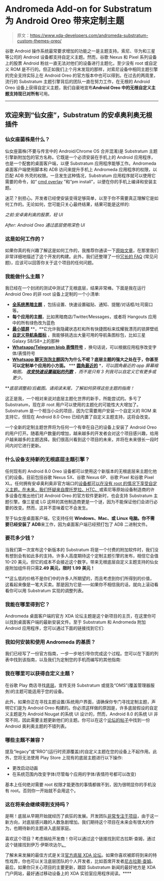 # Andromeda Add-on for Substratum 为 Android Oreo 带来定制主题

> 原文：<https://www.xda-developers.com/andromeda-substratum-custom-themes-oreo/>

谷歌 Android 操作系统最常要求增加的功能之一是主题支持。索尼、华为和三星等公司的 Android 设备都支持自定义主题。然而，谷歌 Nexus 和 Pixel 系列设备上的股票 Android 粉丝一直无法对他们的设备进行主题化，至少没有 root 或自定义 ROM 是不行的。但正如我们上个月末发现的那样，对索尼设备中相同主题引擎的完全支持实际上在 Android Oreo 的官方版本中也可以得到。在过去的两周里，流行的 Substratum 主题引擎背后的团队一直在努力工作，在无根的 Android Oreo 设备上获得自定义主题，我们自豪地宣布**Android Oreo 中的无根自定义主题支持现已对所有**可用。

* * *

## 欢迎来到“仙女座”，Substratum 的安卓奥利奥无根插件

### 仙女座菌株是什么？

仙女座菌株(不要与传言中的 Android/Chrome OS 合并混淆)是 Substratum 主题引擎新附加包的官方名称。它既是一个必须安装在手机上的 Android 应用程序，也是一个配套的桌面客户端，以便 Substratum 应用程序能够工作。Andromeda 桌面客户端使用脚本和 ADB 访问来提升手机上 Andromeda 应用程序的权限，以匹配 ADB 外壳的权限。一旦发生这种情况，Substratum 应用程序就可以使用它需要的命令，如“ [cmd overlay](https://www.xda-developers.com/android-oreo-command-line-themes/) ”和“pm install”，以便在你的手机上编译和安装主题。

迷茫？别担心。开发者已经使安装变得足够简单，以至于你不需要真正理解它是如何工作的。无论如何，您可能只关心最终结果，结果可能是这样的:

*之前:安卓奥利奥的股票，轻 UI*

*After: Android Oreo 通过底层使用深色 UI*

### 这是如何工作的？

如果你真的有兴趣了解这是如何工作的，我推荐你通读一下[原始文章](https://www.xda-developers.com/android-oreo-rootless-system-theme/)，在那里我们非常详细地描述了这个开发的构建。此外，我们还整理了一份[冗长的 FAQ](https://www.xda-developers.com/video-rootless-substratum-theme-engine-android-oreo/) (常见问题)，应该可以回答你关于这个项目的任何问题。

### 我能做什么主题？

我已经在一个封闭的测试中测试了无根底层，结果非常棒。下面是我在运行 Android Oreo 的非 root 设备上定制的一个小清单:

*   [**全系统黑暗主题**](https://www.xda-developers.com/install-dark-theme-android-oreo-without-root/) ，包括设置、快速设置磁贴、通知、提醒/对话框/吐司窗口等。
*   **每个应用的主题**，比如黑暗商店/Twitter/Messages，或者将 Hangouts 应用中的所有绿色改为蓝色
*   [**最小锁屏**](https://www.xda-developers.com/minimal-lock-screen-rounded-recent-app-more-quick-setting-columns-android-oreo/) **，**它允许我隐藏状态栏和所有快捷图标来炫耀我漂亮的锁屏壁纸
*   [**自定义导航条图标**](https://www.xda-developers.com/customize-navigation-bar-icons-android-oreo/) ，我能够挑选出大量可用的导航条图标包，比如三星 Galaxy S8/S8+上的那种
*   [**Whatsapp/Telegram blob 表情符号**](https://www.xda-developers.com/blob-emojis-whatsapp-telegram-android-oreo/) ，换句话说，可以根据应用程序改变字体/表情符号
*   [**Whatsapp 聊天泡泡主题**](https://play.google.com/store/apps/details?id=com.thepsycraft.wabubblesub)**因为为什么不呢？底层主题的强大之处在于，你甚至可以定制单个应用的小方面。**
***   [**圆角最近的**](https://www.xda-developers.com/minimal-lock-screen-rounded-recent-app-more-quick-setting-columns-android-oreo/) **，**可以圆角最近的 app 屏幕缩略图。*   [**改变快速设置磁贴的列数**](https://www.xda-developers.com/minimal-lock-screen-rounded-recent-app-more-quick-setting-columns-android-oreo/) ，而不是只有 3 列我可以自定义它有更多或更少。**

 ***底层调整前/后截图。请阅读末尾，了解如何获得这些主题的指南！*

这正是我，一个相对来说对底层主题化世界的新手，所能尝试的。多亏了 Substratum，现在非 root 用户可以使用的主题化的可能性大大增加了。Substratum 是一个相当小众的项目，因为它需要用户安装一个自定义的 ROM 来支持它，但现在 Android 8.0 Oreo 已经内置了自定义主题支持，这将会改变。

一个全新的定制主题世界将为任何一个有幸在自己的设备上安装了 Android Oreo 的用户打开。随着用户数量的增加，越来越多的开发者会对这个项目感兴趣，给用户越来越多的主题选择。我们很高兴看到这个项目的未来，并将在未来很长一段时间内对它进行更新。

### 什么设备支持新的无根底层主题引擎？

任何现有的 Android 8.0 Oreo 设备都可以使用这个新版本的无根底层来主题化他们的设备。目前包括谷歌 Nexus 5X、谷歌 Nexus 6P、谷歌 Pixel 和谷歌 Pixel XL。任何拥有安卓奥利奥非官方端口的[设备都可以在没有 root 的情况下享受自定义主题。在未来，我们怀疑来自摩托罗拉、HTC、](https://www.xda-developers.com/list-android-oreo-unofficial-ports/)或索尼等原始设备制造商的许多设备在推出他们对 Android Oreo 的官方软件更新时，也会支持 Substratum 主题引擎。像三星或 LG 这样的其他制造商更是一个谜，因为不能保证他们会进行必要的改变。然而，这并不意味着它不会发生。

至于仙女座桌面客户端，它支持任何 **Windows、Mac、**或 **Linux** 电脑。你不需要**已经安装了 ADB**来工作，因为桌面客户端已经预打包了 ADB 二进制文件。

### 要花多少钱？

当我们第一次宣布这个新版本的 Substratum 将是一个付费的附加软件时，我们没有想到会有如此多的支持。许多人高度期待这个定制主题引擎的发布，相信它会值 10-20 美元。但它的成本不会接近这个数字。带来无根底层自定义主题支持的仙女座附加组件将只需****2.49 美元，限时 1.99 美元！****

 **这么低的价格不是你们中的许多人所期望的，而且考虑到你们所得到的价值，这看起来像是一笔大买卖。那是因为它是——如果你不相信我的话，就向上滚动看看你可以用 Substratum 实现的调整列表。

### 我能在哪里得到它？

Andromeda 桌面客户端的官方 XDA 论坛主题是这个新项目的主页，在这里你可以找到桌面客户端的最新安装文件。至于 Substratum 和 Andromeda 附加 Android 应用程序，您可以通过下面的链接找到它们:

### 我如何安装和使用 Andromeda 的基质？

我们已经写了一份官方指南，一步一步地引导你完成这个过程。您可以在下面的列表中找到该指南，以及我们为定制您的手机而编写的其他指南:

### 我在哪里可以获得自定义主题？

在谷歌 Play 商店寻找[底层](https://play.google.com/store/apps/collection/search_results_cluster_apps?clp=ggEMCgpzdWJzdHJhdHVt:S:ANO1ljKAR64)。宣传支持 Substratum 或提及“OMS”(覆盖管理器服务)的主题可能适用于您的设备。

此外，如果你正在寻找主题设置/系统用户界面，请确保你专门寻找定制主题，声明它们是为 Android Oreo 构建的。你必须这样做的原因是，许多底层假设的自定义主题是为 Android Nougat 的系统 UI 设计的，然而，Android 8.0 的系统 UI 非常不同，因此需要主题更新他们的主题。你可以在这个[论坛的帖子](https://forum.xda-developers.com/apps/substratum/android-o-ready-themes-t3666473)中找到一份 Android 奥利奥主题的不错列表。

### 哪些主题不兼容？

提及“legacy”或“RRO”(运行时资源覆盖)的自定义主题在您的设备上不起作用。此外，您将无法使用 Play Store 上现有的底层主题进行以下操作:

*   更改启动动画
*   在系统范围内改变字体(尽管每个应用的字体/表情符号都可以改变)

基本上任何绝对需要 root 权限才能更改的事情都做不到，因为很明显你的手机没有 root。否则你一开始就不会用这个。

### 这在将来会继续得到支持吗？

是啊！底层从早期开始就经历了疯狂的发展。开发团队[非常专注于项目](https://www.xda-developers.com/an-interview-with-the-team-behind-the-substratum-theme-engine/)，由于这一新方向，对底层感兴趣的人数急剧增加。我们期待这个项目在未来会有很大的作为，也期待新的主题进入底层家庭。

喜欢这个项目？考虑捐给开发商！你可以通过这个链接找到尼古拉斯·查姆，通过这个链接找到伊万·伊斯坎达尔[。](https://www.paypal.me/IvanIskandar)

了解未来发展的最佳方式是关注[官方底层 XDA 论坛](https://forum.xda-developers.com/apps/substratum)。如果你喜欢被即将到来的特性戏弄，你也可以关注底层团队的个人开发者，比如首席开发者[尼古拉斯·查姆](https://plus.google.com/116845249995235969561)。最后，如果你只关心项目的主要更新，跟踪 Substratum 新闻的最好地方是 XDA 门户网站，最好通过移动设备上的 XDA 实验室应用程序阅读。****